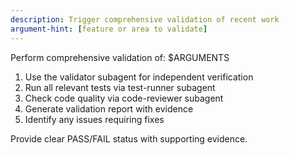 ```yaml
---
description: Trigger comprehensive validation of recent work
argument-hint: [feature or area to validate]
---
```


Perform comprehensive validation of: $ARGUMENTS

1. Use the validator subagent for independent verification
2. Run all relevant tests via test-runner subagent  
3. Check code quality via code-reviewer subagent
4. Generate validation report with evidence
5. Identify any issues requiring fixes

Provide clear PASS/FAIL status with supporting evidence.